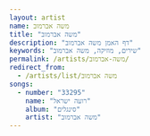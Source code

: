 ```yaml
---
layout: artist
name: משה אברמוב
title: "משה אברמוב"
description: "דף האמן משה אברמוב"
keywords: "שירים, מוזיקה, משה אברמוב"
permalink: /artists/משה-אברמוב/
redirect_from:
  - /artists/list/משה אברמוב
songs:
  - number: "33295"
    name: "רועה ישראל"
    album: "סינגלים"
    artist: "משה אברמוב"
---
```

